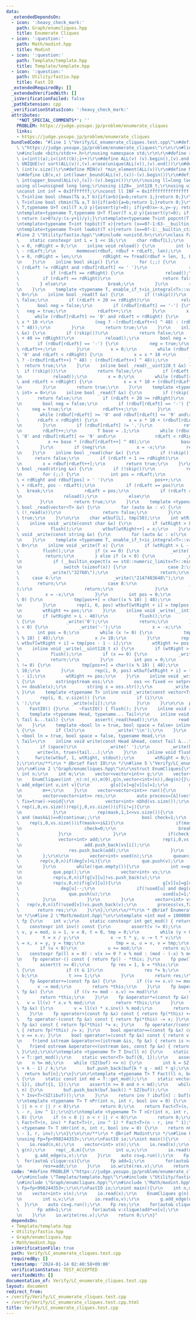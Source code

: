 ```yaml
---
data:
  _extendedDependsOn:
  - icon: ':heavy_check_mark:'
    path: Graph/enumcliques.hpp
    title: Enumerate Cliques
  - icon: ':question:'
    path: Math/modint.hpp
    title: Modint
  - icon: ':question:'
    path: Template/template.hpp
    title: Template/template.hpp
  - icon: ':question:'
    path: Utility/fastio.hpp
    title: Fast IO
  _extendedRequiredBy: []
  _extendedVerifiedWith: []
  _isVerificationFailed: false
  _pathExtension: cpp
  _verificationStatusIcon: ':heavy_check_mark:'
  attributes:
    '*NOT_SPECIAL_COMMENTS*': ''
    PROBLEM: https://judge.yosupo.jp/problem/enumerate_cliques
    links:
    - https://judge.yosupo.jp/problem/enumerate_cliques
  bundledCode: "#line 1 \"Verify/LC_enumerate_cliques.test.cpp\"\n#define PROBLEM\
    \ \"https://judge.yosupo.jp/problem/enumerate_cliques\"\r\n\r\n#line 1 \"Template/template.hpp\"\
    \n#include <bits/stdc++.h>\r\nusing namespace std;\r\n\r\n#define rep(i,a,b) for(int\
    \ i=(int)(a);i<(int)(b);i++)\r\n#define ALL(v) (v).begin(),(v).end()\r\n#define\
    \ UNIQUE(v) sort(ALL(v)),(v).erase(unique(ALL(v)),(v).end())\r\n#define SZ(v)\
    \ (int)v.size()\r\n#define MIN(v) *min_element(ALL(v))\r\n#define MAX(v) *max_element(ALL(v))\r\
    \n#define LB(v,x) int(lower_bound(ALL(v),(x))-(v).begin())\r\n#define UB(v,x)\
    \ int(upper_bound(ALL(v),(x))-(v).begin())\r\n\r\nusing ll=long long int;\r\n\
    using ull=unsigned long long;\r\nusing i128=__int128_t;\r\nusing u128=__uint128_t;\r\
    \nconst int inf = 0x3fffffff;\r\nconst ll INF = 0x1fffffffffffffff;\r\n\r\ntemplate<typename\
    \ T>inline bool chmax(T& a,T b){if(a<b){a=b;return 1;}return 0;}\r\ntemplate<typename\
    \ T>inline bool chmin(T& a,T b){if(a>b){a=b;return 1;}return 0;}\r\ntemplate<typename\
    \ T,typename U>T ceil(T x,U y){assert(y!=0); if(y<0)x=-x,y=-y; return (x>0?(x+y-1)/y:x/y);}\r\
    \ntemplate<typename T,typename U>T floor(T x,U y){assert(y!=0); if(y<0)x=-x,y=-y;\
    \ return (x>0?x/y:(x-y+1)/y);}\r\ntemplate<typename T>int popcnt(T x){return __builtin_popcountll(x);}\r\
    \ntemplate<typename T>int topbit(T x){return (x==0?-1:63-__builtin_clzll(x));}\r\
    \ntemplate<typename T>int lowbit(T x){return (x==0?-1:__builtin_ctzll(x));}\n\
    #line 2 \"Utility/fastio.hpp\"\n#include <unistd.h>\r\n\r\nclass FastIO {\r\n\
    \    static constexpr int L = 1 << 16;\r\n    char rdbuf[L];\r\n    int rdLeft\
    \ = 0, rdRight = 0;\r\n    inline void reload() {\r\n        int len = rdRight\
    \ - rdLeft;\r\n        memmove(rdbuf, rdbuf + rdLeft, len);\r\n        rdLeft\
    \ = 0, rdRight = len;\r\n        rdRight += fread(rdbuf + len, 1, L - len, stdin);\r\
    \n    }\r\n    inline bool skip() {\r\n        for (;;) {\r\n            while\
    \ (rdLeft != rdRight and rdbuf[rdLeft] <= ' ')\r\n                rdLeft++;\r\n\
    \            if (rdLeft == rdRight) {\r\n                reload();\r\n       \
    \         if (rdLeft == rdRight)\r\n                    return false;\r\n    \
    \        } else\r\n                break;\r\n        }\r\n        return true;\r\
    \n    }\r\n    template <typename T, enable_if_t<is_integral<T>::value, int> =\
    \ 0>\r\n    inline bool _read(T &x) {\r\n        if (!skip())\r\n            return\
    \ false;\r\n        if (rdLeft + 20 >= rdRight)\r\n            reload();\r\n \
    \       bool neg = false;\r\n        if (rdbuf[rdLeft] == '-') {\r\n         \
    \   neg = true;\r\n            rdLeft++;\r\n        }\r\n        x = 0;\r\n  \
    \      while (rdbuf[rdLeft] >= '0' and rdLeft < rdRight) {\r\n            x =\
    \ x * 10 +\r\n                (neg ? -(rdbuf[rdLeft++] ^ 48) : (rdbuf[rdLeft++]\
    \ ^ 48));\r\n        }\r\n        return true;\r\n    }\r\n    inline bool _read(__int128_t\
    \ &x) {\r\n        if (!skip())\r\n            return false;\r\n        if (rdLeft\
    \ + 40 >= rdRight)\r\n            reload();\r\n        bool neg = false;\r\n \
    \       if (rdbuf[rdLeft] == '-') {\r\n            neg = true;\r\n           \
    \ rdLeft++;\r\n        }\r\n        x = 0;\r\n        while (rdbuf[rdLeft] >=\
    \ '0' and rdLeft < rdRight) {\r\n            x = x * 10 +\r\n                (neg\
    \ ? -(rdbuf[rdLeft++] ^ 48) : (rdbuf[rdLeft++] ^ 48));\r\n        }\r\n      \
    \  return true;\r\n    }\r\n    inline bool _read(__uint128_t &x) {\r\n      \
    \  if (!skip())\r\n            return false;\r\n        if (rdLeft + 40 >= rdRight)\r\
    \n            reload();\r\n        x = 0;\r\n        while (rdbuf[rdLeft] >= '0'\
    \ and rdLeft < rdRight) {\r\n            x = x * 10 + (rdbuf[rdLeft++] ^ 48);\r\
    \n        }\r\n        return true;\r\n    }\r\n    template <typename T, enable_if_t<is_floating_point<T>::value,\
    \ int> = 0>\r\n    inline bool _read(T &x) {\r\n        if (!skip())\r\n     \
    \       return false;\r\n        if (rdLeft + 20 >= rdRight)\r\n            reload();\r\
    \n        bool neg = false;\r\n        if (rdbuf[rdLeft] == '-') {\r\n       \
    \     neg = true;\r\n            rdLeft++;\r\n        }\r\n        x = 0;\r\n\
    \        while (rdbuf[rdLeft] >= '0' and rdbuf[rdLeft] <= '9' and\r\n        \
    \       rdLeft < rdRight) {\r\n            x = x * 10 + (rdbuf[rdLeft++] ^ 48);\r\
    \n        }\r\n        if (rdbuf[rdLeft] != '.')\r\n            return true;\r\
    \n        rdLeft++;\r\n        T base = .1;\r\n        while (rdbuf[rdLeft] >=\
    \ '0' and rdbuf[rdLeft] <= '9' and\r\n               rdLeft < rdRight) {\r\n \
    \           x += base * (rdbuf[rdLeft++] ^ 48);\r\n            base *= .1;\r\n\
    \        }\r\n        if (neg)\r\n            x = -x;\r\n        return true;\r\
    \n    }\r\n    inline bool _read(char &x) {\r\n        if (!skip())\r\n      \
    \      return false;\r\n        if (rdLeft + 1 >= rdRight)\r\n            reload();\r\
    \n        x = rdbuf[rdLeft++];\r\n        return true;\r\n    }\r\n    inline\
    \ bool _read(string &x) {\r\n        if (!skip())\r\n            return false;\r\
    \n        for (;;) {\r\n            int pos = rdLeft;\r\n            while (pos\
    \ < rdRight and rdbuf[pos] > ' ')\r\n                pos++;\r\n            x.append(rdbuf\
    \ + rdLeft, pos - rdLeft);\r\n            if (rdLeft == pos)\r\n             \
    \   break;\r\n            rdLeft = pos;\r\n            if (rdLeft == rdRight)\r\
    \n                reload();\r\n            else\r\n                break;\r\n\
    \        }\r\n        return true;\r\n    }\r\n    template <typename T> inline\
    \ bool _read(vector<T> &v) {\r\n        for (auto &x : v) {\r\n            if\
    \ (!_read(x))\r\n                return false;\r\n        }\r\n        return\
    \ true;\r\n    }\r\n\r\n    char wtbuf[L], tmp[50];\r\n    int wtRight = 0;\r\n\
    \    inline void _write(const char &x) {\r\n        if (wtRight > L - 32)\r\n\
    \            flush();\r\n        wtbuf[wtRight++] = x;\r\n    }\r\n    inline\
    \ void _write(const string &x) {\r\n        for (auto &c : x)\r\n            _write(c);\r\
    \n    }\r\n    template <typename T, enable_if_t<is_integral<T>::value, int> =\
    \ 0>\r\n    inline void _write(T x) {\r\n        if (wtRight > L - 32)\r\n   \
    \         flush();\r\n        if (x == 0) {\r\n            _write('0');\r\n  \
    \          return;\r\n        } else if (x < 0) {\r\n            _write('-');\r\
    \n            if (__builtin_expect(x == std::numeric_limits<T>::min(), 0)) {\r\
    \n                switch (sizeof(x)) {\r\n                case 2:\r\n        \
    \            _write(\"32768\");\r\n                    return;\r\n           \
    \     case 4:\r\n                    _write(\"2147483648\");\r\n             \
    \       return;\r\n                case 8:\r\n                    _write(\"9223372036854775808\"\
    );\r\n                    return;\r\n                }\r\n            }\r\n  \
    \          x = -x;\r\n        }\r\n        int pos = 0;\r\n        while (x !=\
    \ 0) {\r\n            tmp[pos++] = char((x % 10) | 48);\r\n            x /= 10;\r\
    \n        }\r\n        rep(i, 0, pos) wtbuf[wtRight + i] = tmp[pos - 1 - i];\r\
    \n        wtRight += pos;\r\n    }\r\n    inline void _write(__int128_t x) {\r\
    \n        if (wtRight > L - 40)\r\n            flush();\r\n        if (x == 0)\
    \ {\r\n            _write('0');\r\n            return;\r\n        } else if (x\
    \ < 0) {\r\n            _write('-');\r\n            x = -x;\r\n        }\r\n \
    \       int pos = 0;\r\n        while (x != 0) {\r\n            tmp[pos++] = char((x\
    \ % 10) | 48);\r\n            x /= 10;\r\n        }\r\n        rep(i, 0, pos)\
    \ wtbuf[wtRight + i] = tmp[pos - 1 - i];\r\n        wtRight += pos;\r\n    }\r\
    \n    inline void _write(__uint128_t x) {\r\n        if (wtRight > L - 40)\r\n\
    \            flush();\r\n        if (x == 0) {\r\n            _write('0');\r\n\
    \            return;\r\n        }\r\n        int pos = 0;\r\n        while (x\
    \ != 0) {\r\n            tmp[pos++] = char((x % 10) | 48);\r\n            x /=\
    \ 10;\r\n        }\r\n        rep(i, 0, pos) wtbuf[wtRight + i] = tmp[pos - 1\
    \ - i];\r\n        wtRight += pos;\r\n    }\r\n    inline void _write(double x)\
    \ {\r\n        ostringstream oss;\r\n        oss << fixed << setprecision(15)\
    \ << double(x);\r\n        string s = oss.str();\r\n        _write(s);\r\n   \
    \ }\r\n    template <typename T> inline void _write(const vector<T> &v) {\r\n\
    \        rep(i, 0, v.size()) {\r\n            if (i)\r\n                _write('\
    \ ');\r\n            _write(v[i]);\r\n        }\r\n    }\r\n\r\n  public:\r\n\
    \    FastIO() {}\r\n    ~FastIO() { flush(); }\r\n    inline void read() {}\r\n\
    \    template <typename Head, typename... Tail>\r\n    inline void read(Head &head,\
    \ Tail &...tail) {\r\n        assert(_read(head));\r\n        read(tail...);\r\
    \n    }\r\n    template <bool ln = true, bool space = false> inline void write()\
    \ {\r\n        if (ln)\r\n            _write('\\n');\r\n    }\r\n    template\
    \ <bool ln = true, bool space = false, typename Head,\r\n              typename...\
    \ Tail>\r\n    inline void write(const Head &head, const Tail &...tail) {\r\n\
    \        if (space)\r\n            _write(' ');\r\n        _write(head);\r\n \
    \       write<ln, true>(tail...);\r\n    }\r\n    inline void flush() {\r\n  \
    \      fwrite(wtbuf, 1, wtRight, stdout);\r\n        wtRight = 0;\r\n    }\r\n\
    };\r\n\r\n/**\r\n * @brief Fast IO\r\n */\n#line 5 \"Verify/LC_enumerate_cliques.test.cpp\"\
    \n\r\n#line 2 \"Graph/enumcliques.hpp\"\n\r\nstruct EnumCliques{\r\n    const\
    \ int n;\r\n    int m;\r\n    vector<vector<int>> g;\r\n    vector<int> deg;\r\
    \n    EnumCliques(int _n):n(_n),m(0),g(n,vector<int>(n)),deg(n){}\r\n    void\
    \ add_edge(int u,int v){\r\n        g[u][v]=g[v][u]=1;\r\n        deg[u]++; deg[v]++;\r\
    \n        m++;\r\n    }\r\n    vector<vector<int>> run(){\r\n        int L=sqrt(m);\r\
    \n        vector<vector<int>> res;\r\n        auto process=[&](vector<int>& vs,bool\
    \ fix=true)->void{\r\n            vector<int> nbhd(vs.size());\r\n           \
    \ rep(i,0,vs.size())rep(j,0,vs.size())if(i!=j){\r\n                nbhd[i]|=(!g[vs[i]][vs[j]])<<j;\r\
    \n            }\r\n            rep(mask,1,1<<vs.size()){\r\n                if(fix\
    \ and (mask&1)==0)continue;;\r\n                bool check=1;\r\n            \
    \    rep(i,0,vs.size())if(mask>>i&1){\r\n                    if(mask&nbhd[i]){\r\
    \n                        check=0;\r\n                        break;\r\n     \
    \               }\r\n                }\r\n                if(check){\r\n     \
    \               vector<int> add;\r\n                    rep(i,0,vs.size())if(mask>>i&1){\r\
    \n                        add.push_back(vs[i]);\r\n                    }\r\n \
    \                   res.push_back(add);\r\n                }\r\n            }\r\
    \n        };\r\n\r\n        vector<int> used(n);\r\n        queue<int> que;\r\n\
    \        rep(v,0,n)if(deg[v]<L){\r\n            que.push(v);\r\n            used[v]=1;\r\
    \n        }\r\n        while(!que.empty()){\r\n            int v=que.front();\r\
    \n            que.pop();\r\n            vector<int> vs;\r\n            vs.push_back(v);\r\
    \n            rep(u,0,n)if(g[v][u])vs.push_back(u);\r\n            process(vs);\r\
    \n            rep(u,0,n)if(g[v][u]){\r\n                g[v][u]=g[u][v]=0;\r\n\
    \                deg[u]--;\r\n                if(!used[u] and deg[u]<L){\r\n \
    \                   que.push(u);\r\n                    used[u]=1;\r\n       \
    \         }\r\n            }\r\n        }\r\n        vector<int> vs;\r\n     \
    \   rep(v,0,n)if(!used[v])vs.push_back(v);\r\n        process(vs,false);\r\n \
    \       return res;\r\n    }\r\n};\r\n\r\n/**\r\n * @brief Enumerate Cliques\r\
    \n */\n#line 2 \"Math/modint.hpp\"\n\r\ntemplate <int mod = 1000000007> struct\
    \ fp {\r\n    int v;\r\n    static constexpr int get_mod() { return mod; }\r\n\
    \    constexpr int inv() const {\r\n        assert(v != 0);\r\n        int x =\
    \ v, y = mod, u = 1, v = 0, t = 0, tmp = 0;\r\n        while (y > 0) {\r\n   \
    \         t = x / y;\r\n            x -= t * y, u -= t * v;\r\n            tmp\
    \ = x, x = y, y = tmp;\r\n            tmp = u, u = v, v = tmp;\r\n        }\r\n\
    \        if (u < 0)\r\n            u += mod;\r\n        return u;\r\n    }\r\n\
    \    constexpr fp(ll x = 0) : v(x >= 0 ? x % mod : (mod - (-x) % mod) % mod) {}\r\
    \n    fp operator-() const { return fp() - *this; }\r\n    fp pow(ll t) {\r\n\
    \        assert(t >= 0);\r\n        fp res = 1, b = *this;\r\n        while (t)\
    \ {\r\n            if (t & 1)\r\n                res *= b;\r\n            b *=\
    \ b;\r\n            t >>= 1;\r\n        }\r\n        return res;\r\n    }\r\n\
    \    fp &operator+=(const fp &x) {\r\n        if ((v += x.v) >= mod)\r\n     \
    \       v -= mod;\r\n        return *this;\r\n    }\r\n    fp &operator-=(const\
    \ fp &x) {\r\n        if ((v += mod - x.v) >= mod)\r\n            v -= mod;\r\n\
    \        return *this;\r\n    }\r\n    fp &operator*=(const fp &x) {\r\n     \
    \   v = ll(v) * x.v % mod;\r\n        return *this;\r\n    }\r\n    fp &operator/=(const\
    \ fp &x) {\r\n        v = ll(v) * x.inv() % mod;\r\n        return *this;\r\n\
    \    }\r\n    fp operator+(const fp &x) const { return fp(*this) += x; }\r\n \
    \   fp operator-(const fp &x) const { return fp(*this) -= x; }\r\n    fp operator*(const\
    \ fp &x) const { return fp(*this) *= x; }\r\n    fp operator/(const fp &x) const\
    \ { return fp(*this) /= x; }\r\n    bool operator==(const fp &x) const { return\
    \ v == x.v; }\r\n    bool operator!=(const fp &x) const { return v != x.v; }\r\
    \n    friend istream &operator>>(istream &is, fp &x) { return is >> x.v; }\r\n\
    \    friend ostream &operator<<(ostream &os, const fp &x) { return os << x.v;\
    \ }\r\n};\r\n\r\ntemplate <typename T> T Inv(ll n) {\r\n    static const int md\
    \ = T::get_mod();\r\n    static vector<T> buf({0, 1});\r\n    assert(n > 0);\r\
    \n    n %= md;\r\n    while (SZ(buf) <= n) {\r\n        int k = SZ(buf), q = (md\
    \ + k - 1) / k;\r\n        buf.push_back(buf[k * q - md] * q);\r\n    }\r\n  \
    \  return buf[n];\r\n}\r\n\r\ntemplate <typename T> T Fact(ll n, bool inv = 0)\
    \ {\r\n    static const int md = T::get_mod();\r\n    static vector<T> buf({1,\
    \ 1}), ibuf({1, 1});\r\n    assert(n >= 0 and n < md);\r\n    while (SZ(buf) <=\
    \ n) {\r\n        buf.push_back(buf.back() * SZ(buf));\r\n        ibuf.push_back(ibuf.back()\
    \ * Inv<T>(SZ(ibuf)));\r\n    }\r\n    return inv ? ibuf[n] : buf[n];\r\n}\r\n\
    \r\ntemplate <typename T> T nPr(int n, int r, bool inv = 0) {\r\n    if (n < 0\
    \ || n < r || r < 0)\r\n        return 0;\r\n    return Fact<T>(n, inv) * Fact<T>(n\
    \ - r, inv ^ 1);\r\n}\r\ntemplate <typename T> T nCr(int n, int r, bool inv =\
    \ 0) {\r\n    if (n < 0 || n < r || r < 0)\r\n        return 0;\r\n    return\
    \ Fact<T>(n, inv) * Fact<T>(r, inv ^ 1) * Fact<T>(n - r, inv ^ 1);\r\n}\r\ntemplate\
    \ <typename T> T nHr(int n, int r, bool inv = 0) {\r\n    return nCr<T>(n + r\
    \ - 1, r, inv);\r\n}\r\n\r\n/**\r\n * @brief Modint\r\n */\n#line 8 \"Verify/LC_enumerate_cliques.test.cpp\"\
    \nusing Fp=fp<998244353>;\r\n\r\nFastIO io;\r\nint main(){\r\n    int n,m;\r\n\
    \    io.read(n,m);\r\n    vector<int> x(n);\r\n    io.read(x);\r\n    EnumCliques\
    \ g(n);\r\n    rep(_,0,m){\r\n        int u,v;\r\n        io.read(u,v);\r\n  \
    \      g.add_edge(u,v);\r\n    }\r\n    auto cs=g.run();\r\n    Fp res;\r\n  \
    \  for(auto& clique:cs){\r\n        Fp add=1;\r\n        for(auto& v:clique)add*=x[v];\r\
    \n        res+=add;\r\n    }\r\n    io.write(res.v);\r\n    return 0;\r\n}\n"
  code: "#define PROBLEM \"https://judge.yosupo.jp/problem/enumerate_cliques\"\r\n\
    \r\n#include \"Template/template.hpp\"\r\n#include \"Utility/fastio.hpp\"\r\n\r\
    \n#include \"Graph/enumcliques.hpp\"\r\n#include \"Math/modint.hpp\"\r\nusing\
    \ Fp=fp<998244353>;\r\n\r\nFastIO io;\r\nint main(){\r\n    int n,m;\r\n    io.read(n,m);\r\
    \n    vector<int> x(n);\r\n    io.read(x);\r\n    EnumCliques g(n);\r\n    rep(_,0,m){\r\
    \n        int u,v;\r\n        io.read(u,v);\r\n        g.add_edge(u,v);\r\n  \
    \  }\r\n    auto cs=g.run();\r\n    Fp res;\r\n    for(auto& clique:cs){\r\n \
    \       Fp add=1;\r\n        for(auto& v:clique)add*=x[v];\r\n        res+=add;\r\
    \n    }\r\n    io.write(res.v);\r\n    return 0;\r\n}"
  dependsOn:
  - Template/template.hpp
  - Utility/fastio.hpp
  - Graph/enumcliques.hpp
  - Math/modint.hpp
  isVerificationFile: true
  path: Verify/LC_enumerate_cliques.test.cpp
  requiredBy: []
  timestamp: '2024-01-14 02:40:58+09:00'
  verificationStatus: TEST_ACCEPTED
  verifiedWith: []
documentation_of: Verify/LC_enumerate_cliques.test.cpp
layout: document
redirect_from:
- /verify/Verify/LC_enumerate_cliques.test.cpp
- /verify/Verify/LC_enumerate_cliques.test.cpp.html
title: Verify/LC_enumerate_cliques.test.cpp
---
```

